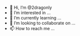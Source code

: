 - 👋 Hi, I’m @2dragonly
- 👀 I’m interested in ...
- 🌱 I’m currently learning ...
- 💞️ I’m looking to collaborate on ...
- 📫 How to reach me ...

<!---
2dragonly/2dragonly is a ✨ special ✨ repository because its `README.md` (this file) appears on your GitHub profile.
You can click the Preview link to take a look at your changes.
--->
